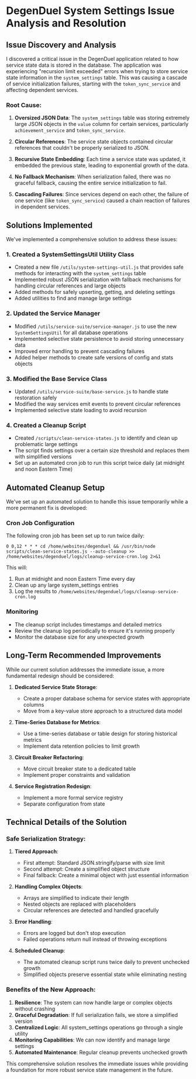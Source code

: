 # DegenDuel System Settings Issue Analysis and Resolution

## Issue Discovery and Analysis

I discovered a critical issue in the DegenDuel application related to how service state data is stored in the database. The application was experiencing "recursion limit exceeded" errors when trying to store service state information in the `system_settings` table. This was causing a cascade of service initialization failures, starting with the `token_sync_service` and affecting dependent services.

### Root Cause:
1. **Oversized JSON Data**: The `system_settings` table was storing extremely large JSON objects in the `value` column for certain services, particularly `achievement_service` and `token_sync_service`.

2. **Circular References**: The service state objects contained circular references that couldn't be properly serialized to JSON.

3. **Recursive State Embedding**: Each time a service state was updated, it embedded the previous state, leading to exponential growth of the data.

4. **No Fallback Mechanism**: When serialization failed, there was no graceful fallback, causing the entire service initialization to fail.

5. **Cascading Failures**: Since services depend on each other, the failure of one service (like `token_sync_service`) caused a chain reaction of failures in dependent services.

## Solutions Implemented

We've implemented a comprehensive solution to address these issues:

### 1. Created a SystemSettingsUtil Utility Class
- Created a new file `/utils/system-settings-util.js` that provides safe methods for interacting with the `system_settings` table
- Implemented robust JSON serialization with fallback mechanisms for handling circular references and large objects
- Added methods for safely upserting, getting, and deleting settings
- Added utilities to find and manage large settings

### 2. Updated the Service Manager
- Modified `/utils/service-suite/service-manager.js` to use the new `SystemSettingsUtil` for all database operations
- Implemented selective state persistence to avoid storing unnecessary data
- Improved error handling to prevent cascading failures
- Added helper methods to create safe versions of config and stats objects

### 3. Modified the Base Service Class
- Updated `/utils/service-suite/base-service.js` to handle state restoration safely
- Modified the way services emit events to prevent circular references
- Implemented selective state loading to avoid recursion

### 4. Created a Cleanup Script
- Created `/scripts/clean-service-states.js` to identify and clean up problematic large settings
- The script finds settings over a certain size threshold and replaces them with simplified versions
- Set up an automated cron job to run this script twice daily (at midnight and noon Eastern Time)

## Automated Cleanup Setup

We've set up an automated solution to handle this issue temporarily while a more permanent fix is developed:

### Cron Job Configuration
The following cron job has been set up to run twice daily:
```
0 0,12 * * * cd /home/websites/degenduel && /usr/bin/node scripts/clean-service-states.js --auto-cleanup >> /home/websites/degenduel/logs/cleanup-service-cron.log 2>&1
```

This will:
1. Run at midnight and noon Eastern Time every day
2. Clean up any large system_settings entries
3. Log the results to `/home/websites/degenduel/logs/cleanup-service-cron.log`

### Monitoring
- The cleanup script includes timestamps and detailed metrics
- Review the cleanup log periodically to ensure it's running properly
- Monitor the database size for any unexpected growth

## Long-Term Recommended Improvements

While our current solution addresses the immediate issue, a more fundamental redesign should be considered:

1. **Dedicated Service State Storage**:
   - Create a proper database schema for service states with appropriate columns
   - Move from a key-value store approach to a structured data model

2. **Time-Series Database for Metrics**:
   - Use a time-series database or table design for storing historical metrics
   - Implement data retention policies to limit growth

3. **Circuit Breaker Refactoring**:
   - Move circuit breaker state to a dedicated table
   - Implement proper constraints and validation

4. **Service Registration Redesign**:
   - Implement a more formal service registry
   - Separate configuration from state

## Technical Details of the Solution

### Safe Serialization Strategy:
1. **Tiered Approach**:
   - First attempt: Standard JSON.stringify/parse with size limit
   - Second attempt: Create a simplified object structure
   - Final fallback: Create a minimal object with just essential information

2. **Handling Complex Objects**:
   - Arrays are simplified to indicate their length
   - Nested objects are replaced with placeholders
   - Circular references are detected and handled gracefully

3. **Error Handling**:
   - Errors are logged but don't stop execution
   - Failed operations return null instead of throwing exceptions

4. **Scheduled Cleanup**:
   - The automated cleanup script runs twice daily to prevent unchecked growth
   - Simplified objects preserve essential state while eliminating nesting

### Benefits of the New Approach:
1. **Resilience**: The system can now handle large or complex objects without crashing
2. **Graceful Degradation**: If full serialization fails, we store a simplified version
3. **Centralized Logic**: All system_settings operations go through a single utility
4. **Monitoring Capabilities**: We can now identify and manage large settings
5. **Automated Maintenance**: Regular cleanup prevents unchecked growth

This comprehensive solution resolves the immediate issues while providing a foundation for more robust service state management in the future.